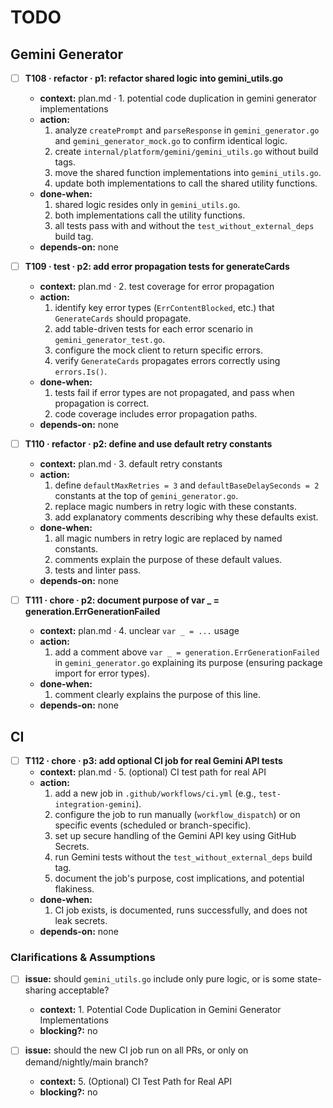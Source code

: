 # TODO

## Gemini Generator
- [ ] **T108 · refactor · p1: refactor shared logic into gemini_utils.go**
    - **context:** plan.md · 1. potential code duplication in gemini generator implementations
    - **action:**
        1. analyze `createPrompt` and `parseResponse` in `gemini_generator.go` and `gemini_generator_mock.go` to confirm identical logic.
        2. create `internal/platform/gemini/gemini_utils.go` without build tags.
        3. move the shared function implementations into `gemini_utils.go`.
        4. update both implementations to call the shared utility functions.
    - **done-when:**
        1. shared logic resides only in `gemini_utils.go`.
        2. both implementations call the utility functions.
        3. all tests pass with and without the `test_without_external_deps` build tag.
    - **depends-on:** none

- [ ] **T109 · test · p2: add error propagation tests for generateCards**
    - **context:** plan.md · 2. test coverage for error propagation
    - **action:**
        1. identify key error types (`ErrContentBlocked`, etc.) that `GenerateCards` should propagate.
        2. add table-driven tests for each error scenario in `gemini_generator_test.go`.
        3. configure the mock client to return specific errors.
        4. verify `GenerateCards` propagates errors correctly using `errors.Is()`.
    - **done-when:**
        1. tests fail if error types are not propagated, and pass when propagation is correct.
        2. code coverage includes error propagation paths.
    - **depends-on:** none

- [ ] **T110 · refactor · p2: define and use default retry constants**
    - **context:** plan.md · 3. default retry constants
    - **action:**
        1. define `defaultMaxRetries = 3` and `defaultBaseDelaySeconds = 2` constants at the top of `gemini_generator.go`.
        2. replace magic numbers in retry logic with these constants.
        3. add explanatory comments describing why these defaults exist.
    - **done-when:**
        1. all magic numbers in retry logic are replaced by named constants.
        2. comments explain the purpose of these default values.
        3. tests and linter pass.
    - **depends-on:** none

- [ ] **T111 · chore · p2: document purpose of var _ = generation.ErrGenerationFailed**
    - **context:** plan.md · 4. unclear `var _ = ...` usage
    - **action:**
        1. add a comment above `var _ = generation.ErrGenerationFailed` in `gemini_generator.go` explaining its purpose (ensuring package import for error types).
    - **done-when:**
        1. comment clearly explains the purpose of this line.
    - **depends-on:** none

## CI
- [ ] **T112 · chore · p3: add optional CI job for real Gemini API tests**
    - **context:** plan.md · 5. (optional) CI test path for real API
    - **action:**
        1. add a new job in `.github/workflows/ci.yml` (e.g., `test-integration-gemini`).
        2. configure the job to run manually (`workflow_dispatch`) or on specific events (scheduled or branch-specific).
        3. set up secure handling of the Gemini API key using GitHub Secrets.
        4. run Gemini tests without the `test_without_external_deps` build tag.
        5. document the job's purpose, cost implications, and potential flakiness.
    - **done-when:**
        1. CI job exists, is documented, runs successfully, and does not leak secrets.
    - **depends-on:** none

### Clarifications & Assumptions
- [ ] **issue:** should `gemini_utils.go` include only pure logic, or is some state-sharing acceptable?
    - **context:** 1. Potential Code Duplication in Gemini Generator Implementations
    - **blocking?:** no

- [ ] **issue:** should the new CI job run on all PRs, or only on demand/nightly/main branch?
    - **context:** 5. (Optional) CI Test Path for Real API
    - **blocking?:** no
